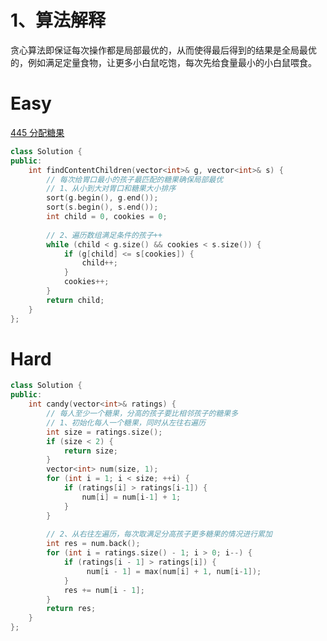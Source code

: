 <!--
 * @Description: 
 * @Version: 2.0
 * @Autor: lxp
 * @Date: 2021-11-24 10:59:20
 * @LastEditors: lxp
 * @LastEditTime: 2021-11-24 12:18:04
-->

# 1、算法解释

贪心算法即保证每次操作都是局部最优的，从而使得最后得到的结果是全局最优的，例如满足定量食物，让更多小白鼠吃饱，每次先给食量最小的小白鼠喂食。

# Easy

[445 分配糖果](https://leetcode.com/problems/assign-cookies/)

```cpp
class Solution {
public:
    int findContentChildren(vector<int>& g, vector<int>& s) {
        // 每次给胃口最小的孩子最匹配的糖果确保局部最优
        // 1、从小到大对胃口和糖果大小排序
        sort(g.begin(), g.end());
        sort(s.begin(), s.end());
        int child = 0, cookies = 0;
        
        // 2、遍历数组满足条件的孩子++
        while (child < g.size() && cookies < s.size()) {
            if (g[child] <= s[cookies]) {
                child++;
            }
            cookies++;
        }
        return child;
    }
};
```

# Hard

```cpp
class Solution {
public:
    int candy(vector<int>& ratings) {
        // 每人至少一个糖果，分高的孩子要比相邻孩子的糖果多
        // 1、初始化每人一个糖果，同时从左往右遍历
        int size = ratings.size();
        if (size < 2) {
            return size;
        }
        vector<int> num(size, 1);
        for (int i = 1; i < size; ++i) {
            if (ratings[i] > ratings[i-1]) {
                num[i] = num[i-1] + 1;
            }
        }
        
        // 2、从右往左遍历，每次取满足分高孩子更多糖果的情况进行累加
        int res = num.back();
        for (int i = ratings.size() - 1; i > 0; i--) {
            if (ratings[i - 1] > ratings[i]) {
                 num[i - 1] = max(num[i] + 1, num[i-1]);
            }
            res += num[i - 1];
        }
        return res;
    }
};
```
